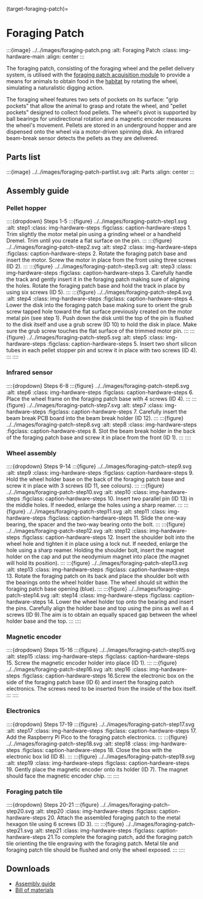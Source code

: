 (target-foraging-patch)=
# Foraging Patch
:::{image} ../../images/foraging-patch.png
:alt: Foraging Patch
:class: img-hardware-main
:align: center
:::

The foraging patch, consisting of the foraging wheel and the pellet delivery system, is utilised with the [foraging patch acquisition module](target-module-foraging-patch) to provide a means for animals to obtain food in the [habitat](target-habitat) by rotating the wheel, simulating a naturalistic digging action. 

The foraging wheel features two sets of pockets on its surface:  "grip pockets" that allow the animal to grasp and rotate the wheel, and "pellet pockets" designed to collect food pellets. 
The wheel's pivot is supported by ball bearings for unidirectional rotation and a magnetic encoder measures the wheel's movement. 
Pellets are stored in an underground hopper and are dispensed onto the wheel via a motor-driven spinning disk. 
An infrared beam-break sensor detects the pellets as they are delivered.

## Parts list
:::{image} ../../images/foraging-patch-partlist.svg
:alt: Parts
:align: center
:::

## Assembly guide
### Pellet hopper
::::{dropdown} Steps 1-5
:::{figure} ../../images/foraging-patch-step1.svg
:alt: step1
:class: img-hardware-steps
:figclass: caption-hardware-steps
1\. Trim slightly the motor metal pin using a grinding wheel or a handheld Dremel. Trim until you create a flat surface on the pin. 
:::
:::{figure} ../../images/foraging-patch-step2.svg
:alt: step2
:class: img-hardware-steps
:figclass: caption-hardware-steps
2\. Rotate the foraging patch base and insert the motor. Screw the motor in place from the front using three screws (ID 2).
:::
:::{figure} ../../images/foraging-patch-step3.svg
:alt: step3
:class: img-hardware-steps
:figclass: caption-hardware-steps
3\. Carefully handle the track and gently insert it in the foraging patch making sure of aligning the holes. Rotate the foraging patch base and hold the track in place by using six screws (ID 5).
:::
:::{figure} ../../images/foraging-patch-step4.svg
:alt: step4
:class: img-hardware-steps
:figclass: caption-hardware-steps
4\. Lower the disk into the foraging patch base making sure to orient the grub screw tapped hole toward the flat surface previously created on the motor metal pin (see step 1). Push down the disk until the top of the pin is flushed to the disk itself and use a grub screw (ID 10) to hold the disk in place. Make sure the grub screw touches the flat surface of the trimmed motor pin.
:::
:::{figure} ../../images/foraging-patch-step5.svg
:alt: step5
:class: img-hardware-steps
:figclass: caption-hardware-steps
5\. Insert two short silicon tubes in each pellet stopper pin and screw it in place with two screws (ID 4).
:::
::::

### Infrared sensor
::::{dropdown} Steps 6-8 
:::{figure} ../../images/foraging-patch-step6.svg
:alt: step6
:class: img-hardware-steps
:figclass: caption-hardware-steps
6\. Place the wheel frame on the foraging patch base with 4 screws (ID 4).
:::
:::{figure} ../../images/foraging-patch-step7.svg
:alt: step7
:class: img-hardware-steps
:figclass: caption-hardware-steps
7\. Carefully insert the beam break PCB board into the beam break holder (ID 12).
:::
:::{figure} ../../images/foraging-patch-step8.svg
:alt: step8
:class: img-hardware-steps
:figclass: caption-hardware-steps
8\. Slot the beam break holder in the back of the foraging patch base and screw it in place from the front (ID 1).
:::
::::

### Wheel assembly
::::{dropdown} Steps 9-14 
:::{figure} ../../images/foraging-patch-step9.svg
:alt: step9
:class: img-hardware-steps
:figclass: caption-hardware-steps
9\. Hold the wheel holder base on the back of the foraging patch base and screw it in place with 3 screws (ID 11, see colours).
:::
:::{figure} ../../images/foraging-patch-step10.svg
:alt: step10
:class: img-hardware-steps
:figclass: caption-hardware-steps
10\. Insert two parallel pin (ID 13) in the middle holes. If needed, enlarge the holes using a sharp reamer.
:::
:::{figure} ../../images/foraging-patch-step11.svg
:alt: step11
:class: img-hardware-steps
:figclass: caption-hardware-steps
11\. Slide the one-way bearing, the spacer and the two-way bearing onto the bolt.
:::
:::{figure} ../../images/foraging-patch-step12.svg
:alt: step12
:class: img-hardware-steps
:figclass: caption-hardware-steps
12\. Insert the shoulder bolt into the wheel hole and tighten it in place using a lock nut. If needed, enlarge the hole using a sharp reamer. Holding the shoulder bolt, insert the magnet holder on the cap and put the neodymium magnet into place (the magnet will hold its position).
:::
:::{figure} ../../images/foraging-patch-step13.svg
:alt: step13
:class: img-hardware-steps
:figclass: caption-hardware-steps
13\. Rotate the foraging patch on its back and place the shoulder bolt with the bearings onto the wheel holder base. The wheel should sit within the foraging patch base opening (blue).
:::
:::{figure} ../../images/foraging-patch-step14.svg
:alt: step14
:class: img-hardware-steps
:figclass: caption-hardware-steps
14\. Lower the wheel holder top onto the bearing and insert the pins. Carefully align the holder base and top using the pins as well as 4 screws (ID 9).The aim is to obtain an equally spaced gap between the wheel holder base and the top.
:::
::::

### Magnetic encoder
::::{dropdown} Steps 15-16
:::{figure} ../../images/foraging-patch-step15.svg
:alt: step15
:class: img-hardware-steps
:figclass: caption-hardware-steps
15\. Screw the magnetic encoder holder into place (ID 1).
:::
:::{figure} ../../images/foraging-patch-step16.svg
:alt: step16
:class: img-hardware-steps
:figclass: caption-hardware-steps
16\.Screw the electronic box on the side of the foraging patch base (ID 6) and insert the foraging patch electronics. The screws need to be inserted from the inside of the box itself.
:::
::::

### Electronics
::::{dropdown} Steps 17-19
:::{figure} ../../images/foraging-patch-step17.svg
:alt: step17
:class: img-hardware-steps
:figclass: caption-hardware-steps
17\. Add the Raspberry Pi Pico to the foraging patch electronics.
:::
:::{figure} ../../images/foraging-patch-step18.svg
:alt: step18
:class: img-hardware-steps
:figclass: caption-hardware-steps
18\. Close the box with the electronic box lid (ID 8).
:::
:::{figure} ../../images/foraging-patch-step19.svg
:alt: step19
:class: img-hardware-steps
:figclass: caption-hardware-steps
19\. Gently place the magnetic encoder onto its holder (ID 7). The magnet should face the magnetic encoder chip.
:::
::::

### Foraging patch tile
::::{dropdown} Steps 20-21
:::{figure} ../../images/foraging-patch-step20.svg
:alt: step20
:class: img-hardware-steps
:figclass: caption-hardware-steps
20\. Attach the assembled foraging patch to the metal hexagon tile using 6 screws (ID 3).
:::
:::{figure} ../../images/foraging-patch-step21.svg
:alt: step21
:class: img-hardware-steps
:figclass: caption-hardware-steps
21\.To complete the foraging patch, add the foraging patch tile orienting the tile engraving with the foraging patch. Metal tile and foraging patch tile should be flushed and only the wheel exposed.
:::
::::

## Downloads
- [Assembly guide](../../downloads/Foraging-Patch-Guideline-Final-1.pdf)
- [Bill of materials](../../downloads/Foraging-Patch-BOM.xlsx)